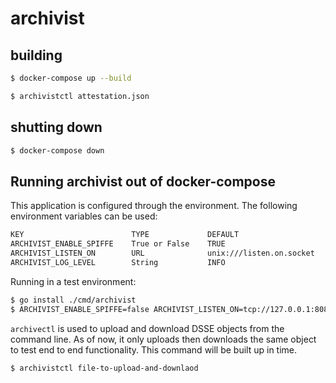 # archivist

## building

```sh
$ docker-compose up --build

$ archivistctl attestation.json
```

## shutting down

```sh
$ docker-compose down
```

## Running archivist out of docker-compose

This application is configured through the environment. The following environment variables can be used:

```sh
KEY                        TYPE             DEFAULT                     REQUIRED    DESCRIPTION
ARCHIVIST_ENABLE_SPIFFE    True or False    TRUE                                    Enable SPIFFE support
ARCHIVIST_LISTEN_ON        URL              unix:///listen.on.socket                url to listen on
ARCHIVIST_LOG_LEVEL        String           INFO                                    Log level
```

Running in a test environment:

```sh
$ go install ./cmd/archivist
$ ARCHIVIST_ENABLE_SPIFFE=false ARCHIVIST_LISTEN_ON=tcp://127.0.0.1:8080 archivist
```

`archivectl` is used to upload and download DSSE objects from the command line. As of now, it only uploads then
downloads the same object to test end to end functionality. This command will be built up in time.

```sh
$ archivistctl file-to-upload-and-downlaod
```
